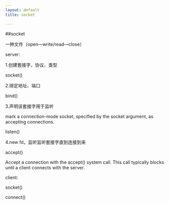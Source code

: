 ```yaml
---
layout: default
title: socket

---
```

##socket

一种文件（open—write/read—close）

server:

1.创建套接字，协议、类型

socket()

2.绑定地址、端口

bind()

3.声明该套接字用于监听

mark a connection-mode socket, specified by the socket argument, as accepting connections.

listen()

4.new fd，监听监听套接字直到连接到来

accept()

Accept a connection with the accept() system call. This call typically blocks until a client connects with the server.


client:

socket()

connect()